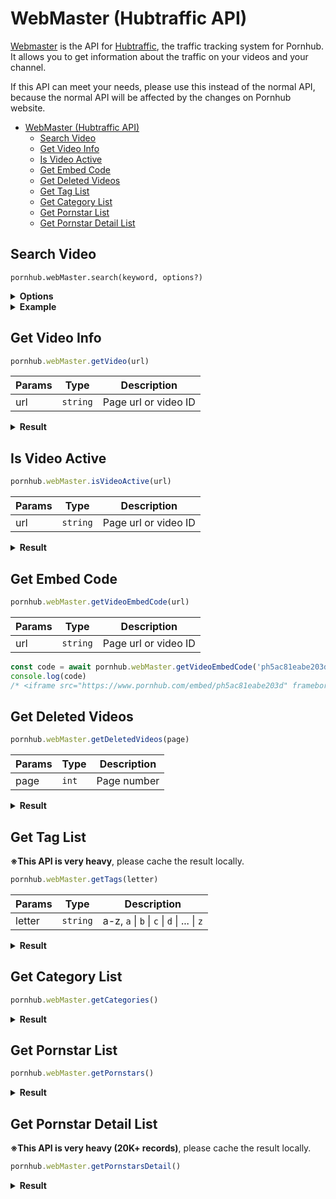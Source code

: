 # WebMaster (Hubtraffic API)

[Webmaster](https://www.pornhub.com/webmasters) is the API for [Hubtraffic](https://www.hubtraffic.com), the traffic tracking system for Pornhub. It allows you to get information about the traffic on your videos and your channel.

If this API can meet your needs, please use this instead of the normal API, because the normal API will be affected by the changes on Pornhub website.

- [WebMaster (Hubtraffic API)](#webmaster-hubtraffic-api)
  - [Search Video](#search-video)
  - [Get Video Info](#get-video-info)
  - [Is Video Active](#is-video-active)
  - [Get Embed Code](#get-embed-code)
  - [Get Deleted Videos](#get-deleted-videos)
  - [Get Tag List](#get-tag-list)
  - [Get Category List](#get-category-list)
  - [Get Pornstar List](#get-pornstar-list)
  - [Get Pornstar Detail List](#get-pornstar-detail-list)

## Search Video
`pornhub.webMaster.search(keyword, options?)`

<details>
  <summary><b>Options</b></summary>

| Name      | Type            | Description                                                                            |
| --------- | --------------- | -------------------------------------------------------------------------------------- |
| page      | `number`        | page                                                                                   |
| tags      | `Array<string>` | tags                                                                                   |
| category  | `Array<string>` | category name list                                                                     |
| stars     | `Array<string>` | pornstars                                                                              |
| ordering  | `enum`          | featured    \| newest    \| mostviewed \| rating                                       |
| period    | `enum`          | weekly      \| monthly   \| alltime                                                    |
| thumbsize | `enum`          | small       \| medium    \| large                \| small_hd  \| medium_hd \| large_hd |
</details>

<details>
  <summary><b>Example</b></summary>

```js
const result = await pornhub.webMaster.search('peppa pig', {
    page: 2,
    category: ['teen'],
    ordering: 'newest',
    thumbsize: 'medium'
})
console.log(result)
// array of video infos( same as the getVideo() )
```
</details>

## Get Video Info

```js
pornhub.webMaster.getVideo(url)
```

| Params | Type     | Description          |
| ------ | -------- | -------------------- |
| url    | `string` | Page url or video ID |

<details>
  <summary><b>Result</b></summary>

```js
// https://www.pornhub.com/view_video.php?viewkey=ph5ac81eabe203d
const result = await pornhub.webMaster.getVideo('ph5ac81eabe203d')
console.log(result)
```

```json5
{
  "url": "https://www.pornhub.com/view_video.php?viewkey=ph5ac81eabe203d",
  "title": "Susie sheep fucks peppa pig",
  "views": 50065,
  "duration": "0:44",
  "thumb": "https://ci.phncdn.com/videos/201804/07/161102592/original/(m=eaf8Ggaaaa)(mh=mDMLboeH6vZKEuOI)12.jpg",
  "thumbList": [{
    "width": "320",
    "height": "240",
    "src": "***.jpg"
  }
  // ...
  ],
  "publishDate": "2018-10-02 00:10:05",
  "vote": {
    "up": 360,
    "down": 130,
    "total": 490,
    "rating": 73.47
  },
  "tags": ["anal", "peppa-pig", "hardcore", "hentai"],
  "pornstars": [],
  "categories": ["sfw", "step-fantasy"]
}
```
</details>

## Is Video Active

```js
pornhub.webMaster.isVideoActive(url)
```

| Params | Type     | Description          |
| ------ | -------- | -------------------- |
| url    | `string` | Page url or video ID |

<details>
  <summary><b>Result</b></summary>

```js
const isActive = await pornhub.webMaster.isVideoActive('ph5ac81eabe203d')
console.log(isActive) // true
```
</details>

## Get Embed Code

```js
pornhub.webMaster.getVideoEmbedCode(url)
```

| Params | Type     | Description          |
| ------ | -------- | -------------------- |
| url    | `string` | Page url or video ID |

```js
const code = await pornhub.webMaster.getVideoEmbedCode('ph5ac81eabe203d')
console.log(code)
/* <iframe src="https://www.pornhub.com/embed/ph5ac81eabe203d" frameborder="0" width="560" height="340" scrolling="no" allowfullscreen></iframe> */
```
</details>

## Get Deleted Videos

```js
pornhub.webMaster.getDeletedVideos(page)
```

| Params | Type  | Description |
| ------ | ----- | ----------- |
| page   | `int` | Page number |

<details>
  <summary><b>Result</b></summary>

```js
const videos = await pornhub.webMaster.getDeletedVideos(2)
console.log(videos)
```

```json5
[
  { "vkey": "ph5d205e434de05", "deleted_on": "2019-07-06 09:51:33" },
  { "vkey": "ph5d0501cb3281f", "deleted_on": "2019-07-06 09:51:20" },
  { "vkey": "ph5d206b34c91a6", "deleted_on": "2019-07-06 09:51:13" },
  { "vkey": "ph5d097e477d23a", "deleted_on": "2019-07-06 09:50:04" }
  // ...
]
```
</details>

## Get Tag List

**※This API is very heavy**, please cache the result locally.

```js
pornhub.webMaster.getTags(letter)
```

| Params | Type     | Description                                        |
| ------ | -------- | -------------------------------------------------- |
| letter | `string` | a-z, `a` \| `b` \| `c` \| `d` \| ... \| `z` |

<details>
  <summary><b>Result</b></summary>

```js
const result = await pornhub.webMaster.getTags('z')
console.log(result)
```

```json5
[
  "z",
  "z 1",
  "z 1 n",
  "z a",
  "z a d d y",
  "z alexis",
  "z alice",
  "z amber",
  "z black"
  // ...
]
```
</details>

## Get Category List

```js
pornhub.webMaster.getCategories()
```

<details>
  <summary><b>Result</b></summary>

```js
const categories = await pornhub.webMaster.getCategories()
console.log(categories)
```

```json5
[
  { "id": "1", "category": "asian" },
  { "id": "2", "category": "orgy" },
  { "id": "3", "category": "amateur" },
  { "id": "4", "category": "big-ass" },
  { "id": "5", "category": "babe" },
  { "id": "6", "category": "bbw" }
  // ...
]
```
</details>

## Get Pornstar List

```js
pornhub.webMaster.getPornstars()
```

<details>
  <summary><b>Result</b></summary>

```js
const pornstars = await pornhub.webMaster.getPornstars()
console.log(pornstars)
```

```json5
[
  "2 Pretty 4 Porn",
  "4play",
  "Aali Kali",
  "Aaliyah Brown",
  "Aaliyah Grey",
  "Aaliyah Hadid",
  "Aaliyah Jolie",
  "Aaliyah Love",
  "Aaliyah Taylor"
  // ...
]
```
</details>

## Get Pornstar Detail List

**※This API is very heavy (20K+ records)**, please cache the result locally.

```js
pornhub.webMaster.getPornstarsDetail()
```

<details>
  <summary><b>Result</b></summary>

```js
const pornstars = await pornhub.webMaster.getPornstarsDetail()
console.log(pornstars)
```

```json5
[{
  "star_name": "2 Pretty 4 Porn",
  "star_thumb": "***.thumb_1256231.jpg",
  "star_url": "https://www.pornhub.com/pornstar/videos_overview?pornstar=2-pretty-4-porn",
  "gender": "female",
  "videos_count_all": "71"
}, {
  "star_name": "4play",
  "star_thumb": "***.thumb_1025141.jpg",
  "star_url": "https://www.pornhub.com/pornstar/videos_overview?pornstar=4play",
  "gender": "male",
  "videos_count_all": "43"
}
  // ...
]
```
</details>
